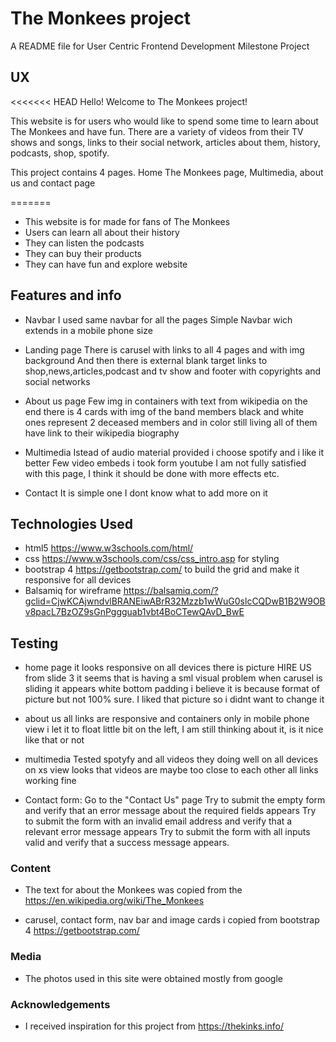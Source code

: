 # The Monkees project

A README file for User Centric Frontend Development Milestone Project

## UX

<<<<<<< HEAD
Hello! Welcome to The Monkees project!

This website is for users who would like to spend some time to learn about The Monkees and have fun.
There are a variety of videos from their TV shows and songs, links to their social network,
articles about them, history, podcasts, shop, spotify.

This project contains 4 pages.
Home The Monkees page, Multimedia, about us and contact page

=======
- This website is for made for fans of The Monkees
- Users can learn all about their history
- They can listen the podcasts
- They can buy their products
- They can have fun and explore website

## Features and info

- Navbar
I used same navbar for all the pages
Simple Navbar wich extends in a mobile phone size 

- Landing page
There is carusel with links to all 4 pages and with img background
And then there is external blank target links to shop,news,articles,podcast and tv show
and footer with copyrights and social networks

- About us page
Few img in containers with text from wikipedia
on the end there is 4 cards with img of the band members
black and white ones represent 2 deceased members and in color still living
all of them have link to their wikipedia biography

- Multimedia
Istead of audio material provided i choose spotify and i like it better
Few video embeds i took form youtube
I am not fully satisfied with this page, I think it should be done with more effects etc.

- Contact
It is simple one
I dont know what to add more on it


## Technologies Used


- html5 https://www.w3schools.com/html/ 
- css https://www.w3schools.com/css/css_intro.asp for styling
- bootstrap 4 https://getbootstrap.com/ to build the grid and make it responsive for all devices
- Balsamiq for wireframe  https://balsamiq.com/?gclid=CjwKCAjwndvlBRANEiwABrR32Mzzb1wWuG0slcCQDwB1B2W9OBv8pacL7BzOZ9sGnPggguab1vbt4BoCTewQAvD_BwE 

## Testing

- home page
it looks responsive on all devices
there is picture HIRE US from slide 3
it seems that is having a sml visual problem when carusel is sliding it appears white bottom padding i believe it is because format of 
picture but not 100% sure. I liked that picture so i didnt want to change it

- about us
all links are responsive and containers
only in mobile phone view i let it to float little bit on the left, I am still thinking about it, is it nice like that or not

- multimedia
Tested spotyfy and all videos they doing well on all devices
on xs view looks that videos are maybe too close to each other
all links working fine

- Contact form:
     Go to the "Contact Us" page
     Try to submit the empty form and verify that an error message about the required fields appears
     Try to submit the form with an invalid email address and verify that a relevant error message appears
     Try to submit the form with all inputs valid and verify that a success message appears.





### Content

- The text for about the Monkees was copied from the https://en.wikipedia.org/wiki/The_Monkees

- carusel, contact form, nav bar and image cards i copied from bootstrap 4 https://getbootstrap.com/




### Media
- The photos used in this site were obtained mostly from google

### Acknowledgements

- I received inspiration for this project from https://thekinks.info/

